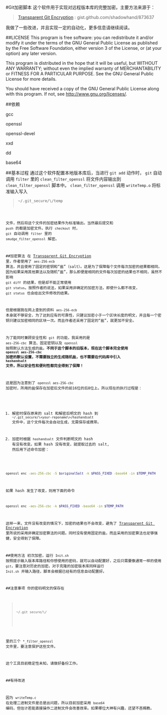 #Git加密脚本
这个软件用于实现对远程版本库的完整加密。主要方法来源于：

>[Transparent Git Encryption][1] : gist.github.com/shadowhand/873637

我做了一些改进，并且实现一定的自动化，更多信息请继续阅读。

##LICENSE
This program is free software: you can redistribute it and/or modify it under the terms of the GNU General Public License as published by the Free Software Foundation, either version 3 of the License, or (at your option) any later version.
	
This program is distributed in the hope that it will be useful, but WITHOUT ANY WARRANTY; without even the implied warranty of MERCHANTABILITY or FITNESS FOR A PARTICULAR PURPOSE.  See the GNU General Public License for more details.

You should have received a copy of the GNU General Public License along with this program.  If not, see <http://www.gnu.org/licenses/>.

##依赖

gcc

openssl

openssl-devel

xxd

dd

base64


##基本过程
通过这个软件配置本地版本库后，当进行 `git add` 动作时， `git` 自动调用 `filter` 里的 `clean_filter_openssl` 将文件内容输出到 `clean_filter_openssl` 脚本中。 `clean_filter_openssl` 调用 `writeTemp.o` 将标准输入写入

><pre><code>~/.git_secure/\<your-reponame\>/temp

文件，然后将这个文件的加密结果作为标准输出。当然最后提交和 `push` 的都是加密文件。执行 `checkout` 时， `git` 自动调用 `filter` 里的 `smudge_filter_openssl` 解密。

##加密算法
在 [Transparent Git Encryption][1] 里，作者使用了 `aes-256-ecb` 算法，并且使用了固定的密钥和“盐”（salt）。这是为了保障每个文件每次加密的结果都相同，因为如果采用其他算法以及随机“盐”，那么即便是相同的文件每次加密的结果也不相同，虽然不影响 `git diff` 的结果，但是却不能正常使用 `git status`。按照作者的说法，如果采用非确定的加密方法，即使什么都不改变， `git status` 也会给出文件修改的结果。

但是根据我在网上查到的资料 `aes-256-ecb` 本身就不够安全，为了达到应有的可靠性，只建议加密小于一个区块长度的明文，并且每一个密钥只建议加密相同的区块一次。而且作者还采用了固定的“盐”，就更加不安全。

为了能同时兼顾安全性和 `git` 的功能，我采用的是 `aes-256-cbc` 算法、固定密钥以及 `openssl` 按照默认方法生成的盐。**不同于这个脚本的旧版本，现在这个脚本完全使用 `openssl aes-256-cbc` 加密的默认设置，不需要独立的生成随机盐，也不需要在代码库中引入 `hashandsalt` 文件，所以安全性和便利性都完全得到了保障！**

这是因为注意到了 `openssl aes-256-cbc` 加密时，所用的盐保存在加密后文件的前16位的后8位上。所以现在的执行过程是：

1. 解密时保存原来的 salt 和解密后明文的 hash 到 `~/.git_secure/\<your-reponame\>/hashandsalt` 文件中，这个文件每次会自动生成，无需保存或携带。

2. 加密时根据 `hashandsalt` 文件判断明文的 hash 有没有改变。如果 hash 没有改变，就提取过去的 salt, 然后用下述命令加密：

```bash
openssl enc -aes-256-cbc -S $originalSalt -k $PASS_FIXED -base64 -in $TEMP_PATH
```

如果 hash 发生了改变，则用下面的命令

```bash
openssl enc -aes-256-cbc -k $PASS_FIXED -base64 -in $TEMP_PATH
```

这样一来，文件没有改变的情况下，加密的结果也不会改变，避免了 [Transparent Git Encryption][1] 里所说的采用非确定加密算法的问题。同时没有使用固定的盐，而且采用的加密算法也足够强健，安全得到了保障。

##使用方法
初次加密，运行 `Init.sh` 按照提示输入版本库路径和你想使用的密码，就可以自动配置好，之后只需要像通常一样的使用 `git`，要注意对历史的加密。对于克隆的加密版本库同样运行 `Init.sh` 并输入路径，脚本会根据已经有的信息自动配置好。

##注意事项
你的密码明文的保存在

><pre><code>~/.git_secure/\<your-reponame\>/</pre></code>

里的三个 `*_filter_openssl` 文件里，要注意保护这些文件。

这个工具目前稳定性未知，请做好备份工作。

##有待改进

因为 `writeTemp.c` 在处理二进制文件是总是出问题，所以目前加密采用 `base64` 编码，但估计若能直接操作二进制文件会改善效率。如果哪位大神有兴趣，还望不吝赐教。


[1]:https://gist.github.com/shadowhand/873637 "Transparent Git Encryption"
